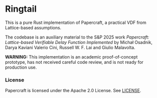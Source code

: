 # Ringtail

This is a pure Rust implementation of Papercraft, a practical VDF from Lattice-based assumptions.

The codebase is an auxiliary material to the S&P 2025 work _Papercraft: Lattice-based Verifiable Delay Function Implemented_ by Michał Osadnik, Darya Kaviani Valerio Cini, Russell W. F. Lai and Giulio Malavolta.

**WARNING:** This implementation is an academic proof-of-concept prototype, has not received careful code review, and is not ready for production use.


### License

Papercraft is licensed under the Apache 2.0 License. See [LICENSE](https://github.com/daryakaviani/ringtail/blob/main/LICENSE).
